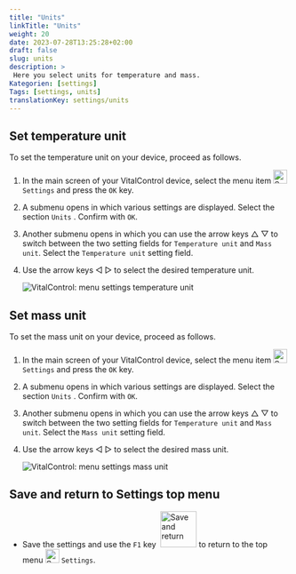 ```yaml
---
title: "Units"
linkTitle: "Units"
weight: 20
date: 2023-07-28T13:25:28+02:00
draft: false
slug: units
description: >
 Here you select units for temperature and mass.
Kategorien: [settings]
Tags: [settings, units]
translationKey: settings/units
---
```

## Set temperature unit

To set the temperature unit on your device, proceed as follows.

1. In the main screen of your VitalControl device, select the menu item <img src="/icons/gear.svg" width="25" align="bottom" alt="Settings" /> `Settings` and press the `OK` key.

2. A submenu opens in which various settings are displayed. Select the section `Units` . Confirm with `OK`.

3. Another submenu opens in which you can use the arrow keys △ ▽ to switch between the two setting fields for `Temperature unit` and `Mass unit`. Select the `Temperature unit` setting field.

4. Use the arrow keys ◁ ▷ to select the desired temperature unit.

    ![VitalControl: menu settings temperature unit](../images/temperature.png "Temperature unit")

## Set mass unit

To set the mass unit on your device, proceed as follows.

1. In the main screen of your VitalControl device, select the menu item <img src="/icons/gear.svg" width="25" align="bottom" alt="Settings" /> `Settings` and press the `OK` key.

2. A submenu opens in which various settings are displayed. Select the section `Units` . Confirm with `OK`.

3. Another submenu opens in which you can use the arrow keys △ ▽ to switch between the two setting fields for `Temperature unit` and `Mass unit`. Select the `Mass unit` setting field.

4. Use the arrow keys ◁ ▷ to select the desired mass unit.

    ![VitalControl: menu settings mass unit](../images/mass.png "Mass unit")

## Save and return to Settings top menu

- Save the settings and use the `F1` key &nbsp;<img src="/icons/footer/save_exit.svg" width="65" align="bottom" alt="Save and return" /> to return to the top menu <img src="/icons/gear.svg" width="25" align="bottom" alt="Settings" /> `Settings`.
